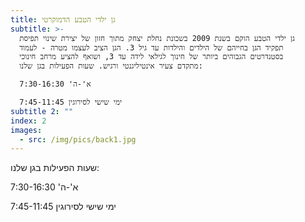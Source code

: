 ```yaml
---
title: גן ילדי הטבע הדמוקרטי
subtitle: >-
  גן ילדי הטבע הוקם בשנת 2009 בשכונת נחלת יצחק מתוך חזון של יצירת שינוי תפיסת
  תפקיד הגן בחייהם של הילדים והילדות עד גיל 3. הגן הציב לעצמו מטרה - לעמוד
  בסטנדרטים הגבוהים ביותר של חינוך לגילאי לידה עד 3, ושואף להציע מרחב חינוכי
  מתקדם צעיר אינטיליגנטי ורגיש. שעות הפעילות בגן שלנו:

  א'-ה' 7:30-16:30

  ימי שישי לסירוגין 7:45-11:45
subtitle 2: ""
index: 2
images:
  - src: /img/pics/back1.jpg
---
```


שעות הפעילות בגן שלנו:

א'-ה' 7:30-16:30

ימי שישי לסירוגין 7:45-11:45
